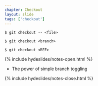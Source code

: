 ```yaml
---
chapter: Checkout
layout: slide
tags: ['checkout']
---
```


	$ git checkout -- <file>

	$ git checkout <branch>

	$ git checkout <REF>


{% include hydeslides/notes-open.html %}
* The power of simple branch toggling

{% include hydeslides/notes-close.html %}